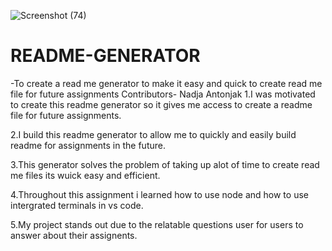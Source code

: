 ![Screenshot (74)](https://user-images.githubusercontent.com/79078061/116881575-c368d080-ac66-11eb-9eea-1236c53dc02b.png)
# README-GENERATOR
-To create a read me generator to make it easy and quick to create read me file for future assignments
Contributors- Nadja Antonjak
1.I was motivated to create this readme generator so it gives me access to create a readme file for future assignments.

2.I build this readme generator to allow me to quickly and easily build readme for assignments in the future.

3.This generator solves the problem of taking up alot of time to create read me files its wuick easy and efficient.

4.Throughout this assignment i learned how to use node and how to use intergrated terminals in vs code.

5.My project stands out due to the relatable questions user for users to answer about their assignents.
